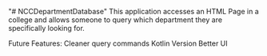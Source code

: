 "# NCCDepartmentDatabase" 
This application accesses an HTML Page in a college and allows someone to query which department they are specifically looking for.

Future Features:
Cleaner query commands
Kotlin Version
Better UI
